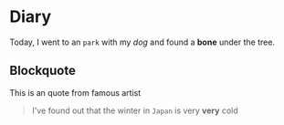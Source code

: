# Diary

Today, I went to an `park` with my _dog_ and found a **bone** under the tree.

## Blockquote

This is an quote from famous artist

> I've found out that the winter in `Japan` is very **very** cold
